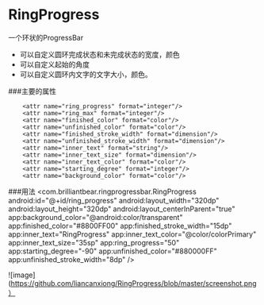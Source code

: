 # RingProgress
一个环状的ProgressBar
 
* 可以自定义圆环完成状态和未完成状态的宽度，颜色
* 可以自定义起始的角度
* 可以自定义圆环内文字的文字大小，颜色。


###主要的属性

		<attr name="ring_progress" format="integer"/>
        <attr name="ring_max" format="integer"/>
        <attr name="finished_color" format="color"/>
        <attr name="unfinished_color" format="color"/>
        <attr name="finished_stroke_width" format="dimension"/>
        <attr name="unfinished_stroke_width" format="dimension"/>
        <attr name="inner_text" format="string"/>
        <attr name="inner_text_size" format="dimension"/>
        <attr name="inner_text_color" format="color"/>
        <attr name="starting_degree" format="integer"/>
        <attr name="background_color" format="color"/>


###用法
		<com.brilliantbear.ringprogressbar.RingProgress
        	android:id="@+id/ring_progress"
        	android:layout_width="320dp"
        	android:layout_height="320dp"
        	android:layout_centerInParent="true"
        	app:background_color="@android:color/transparent"
        	app:finished_color="#8800FF00"
        	app:finished_stroke_width="15dp"
        	app:inner_text="RingProgress"
        	app:inner_text_color="@color/colorPrimary"
        	app:inner_text_size="35sp"
        	app:ring_progress="50"
        	app:starting_degree="-90"
        	app:unfinished_color="#880000FF"
        	app:unfinished_stroke_width="8dp"
		/>


![image](https://github.com/liancanxiong/RingProgress/blob/master/screenshot.png）
